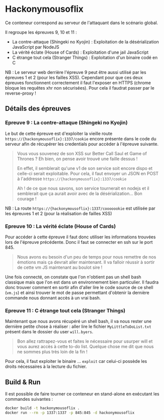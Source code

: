 ﻿# Hackonymousoflix

Ce conteneur correspond au serveur de l'attaquant dans le scénario global.

Il regroupe les épreuves 9, 10 et 11 :

- La contre-attaque (Shingeki no Kyojin) :  Exploitation de la désérialization JavaScript par NodeJS
- La vérité éclate (House of Cards) : Exploitation d'une jail JavaScript
- C étrange tout cela (Stranger Things) : Exploitation d'un binaire codé en C

NB : Le serveur web derrière l'épreuve 9 peut être aussi utilisé par les épreuves 1 et 2 (pour les failles XSS). Cependant pour que ces deux épreuves fonctionnent correctement il faut l'exposer en HTTPS (chrome bloque les requêtes xhr non sécurisées). Pour cela il faudrat passer par le reverse-proxy !

## Détails des épreuves

### Epreuve 9 : La contre-attaque (Shingeki no Kyojin)

Le but de cette épreuve est d'exploiter la vieille route `https://{hackonymousoflix}:1337/cookie` encore présente dans le code du serveur afin de récupérer les credentials pour accèder à l'épreuve suivante.

> Vous vous souvenez de son XSS sur Better Call Saul et Game of Thrones ? Eh bien, on pense avoir trouvé une faille dessus !
>
> En effet, il semblerait qu'une v1 de son service soit encore dispo et celle-ci serait exploitable. Pour cela, il faut envoyer un JSON en POST à l'addresse `https://{hackonymousoflix}:1337/cookie`
>
> Ah ! de ce que nous savons, son service tournerait en nodejs et il semblerait que ça aurait avoir avec de la désérialization... Bon courage !

NB : La route `https://{hackonymousoflix}:1337/cooooookie` est utilisée par les épreuves 1 et 2 (pour la réalisation de failles XSS) 


### Epreuve 10 : La vérité éclate (House of Cards)

Pour accéder à cette épreuve il faut donc utiliser les informations trouvées lors de l'épreuve précédente. Donc il faut se connecter en ssh sur le port 845.

> Nous avons eu besoin d'un peu de temps pour nous remettre de nos émotions mais ça devrait aller maintenant. Il va falloir réussir à sortir de cette vm JS maintenant au boulot sire !

Une fois connecté, on constate que l'on n'obtient pas un shell bash classique mais que l'on est dans un environnement bien particulier. Il faudra donc trouver comment en sortir afin d'aller lire le code source de ce shell (`vm.js`) et ainsi trouver le mot de passe permettant d'obtenir la dernière commande nous donnant accès à un vrai bash.

### Epreuve 11 : C étrange tout cela (Stranger Things)

Maintenant que nous avons récupéré un shell bash, il va nous rester une dernière petite chose à réaliser : aller lire le fichier `MyLittleToDoList.txt` présent dans le dossier du user `will.byers`.

> Bon allez rattrapez-vous et faites le nécessaire pour usurper will et vous aurez accès à cette to-do list. Quelque chose me dit que nous ne sommes plus très loin de la fin !

Pour cela, il faut exploiter le binaire ... `exploit` car celui-ci possède les droits nécessaires à la lecture du fichier.

## Build & Run

Il est possible de faire tourner ce conteneur en stand-alone en exécutant les commandes suivantes :

```bash
docker build -t hackonymousoflix .
docker run --rm -p 1337:1337 -p 845:845 -d hackonymousoflix
```